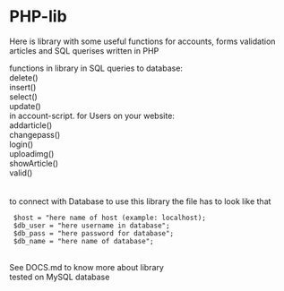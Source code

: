 # PHP-lib
Here is library with some useful functions for accounts, forms validation articles and SQL querises written in PHP 

functions in library
in SQL queries to database: 
<br/>
 delete()
 <br/>
 insert()
 <br/>
 select()
 <br/>
 update()
 <br/>
in account-script. for Users on your website:
<br/>
 addarticle()
 <br/>
 changepass()
 <br/>
 login()
 <br/>
 uploadimg()
 <br/>
 showArticle()
 <br/>
 valid()
<br/>
<br/>
<br/>
to connect with Database to use this library the file has to look like that
<br/>
 
     $host = "here name of host (example: localhost);
     $db_user = "here username in database";
     $db_pass = "here password for database";
     $db_name = "here name of database";
<br/>
See DOCS.md to know more about library
<br/>
tested on MySQL database




